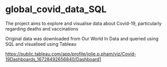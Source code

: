 # global_covid_data_SQL
The project aims to explore and visualise data about Covid-19, particularly regarding deaths and vaccinations


Original data was downloaded from Our World In Data and queried using SQL and visualised using Tableau

https://public.tableau.com/app/profile/jolie.p.pham/viz/Covid-19Dashboards_16728492656840/Dashboard1